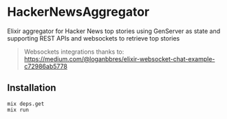 # HackerNewsAggregator

Elixir aggregator for Hacker News top stories using GenServer as state and
supporting REST APIs and websockets to retrieve top stories

> Websockets integrations thanks to: https://medium.com/@loganbbres/elixir-websocket-chat-example-c72986ab5778

## Installation
```
mix deps.get
mix run
```
